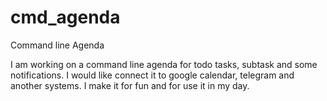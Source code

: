 # cmd_agenda
Command line Agenda

I am working on a command line agenda for todo tasks, subtask and some notifications. I would like connect it to google calendar, telegram and another systems. I make it for fun and for use it in my day. 
